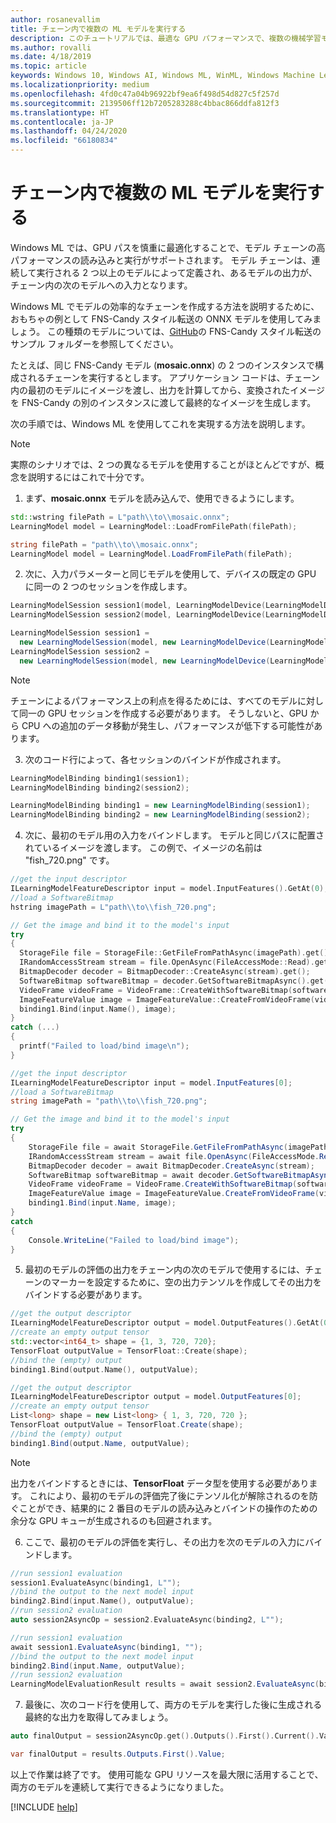```yaml
---
author: rosanevallim
title: チェーン内で複数の ML モデルを実行する
description: このチュートリアルでは、最適な GPU パフォーマンスで、複数の機械学習モデルを連続して実行する方法について説明します
ms.author: rovalli
ms.date: 4/18/2019
ms.topic: article
keywords: Windows 10, Windows AI, Windows ML, WinML, Windows Machine Learning
ms.localizationpriority: medium
ms.openlocfilehash: 4fd0c47a04b96922bf9ea6f498d54d827c5f257d
ms.sourcegitcommit: 2139506ff12b7205283288c4bbac866ddfa812f3
ms.translationtype: HT
ms.contentlocale: ja-JP
ms.lasthandoff: 04/24/2020
ms.locfileid: "66180834"
---
```

# <a name="executing-multiple-ml-models-in-a-chain"></a>チェーン内で複数の ML モデルを実行する

Windows ML では、GPU パスを慎重に最適化することで、モデル チェーンの高パフォーマンスの読み込みと実行がサポートされます。 モデル チェーンは、連続して実行される 2 つ以上のモデルによって定義され、あるモデルの出力が、チェーン内の次のモデルへの入力となります。 

Windows ML でモデルの効率的なチェーンを作成する方法を説明するために、おもちゃの例として FNS-Candy スタイル転送の ONNX モデルを使用してみましょう。 この種類のモデルについては、[GitHub](https://github.com/Microsoft/Windows-Machine-Learning/tree/master/Samples/FNSCandyStyleTransfer)の FNS-Candy スタイル転送のサンプル フォルダーを参照してください。

たとえば、同じ FNS-Candy モデル (**mosaic.onnx**) の 2 つのインスタンスで構成されるチェーンを実行するとします。 アプリケーション コードは、チェーン内の最初のモデルにイメージを渡し、出力を計算してから、変換されたイメージを FNS-Candy の別のインスタンスに渡して最終的なイメージを生成します。  

次の手順では、Windows ML を使用してこれを実現する方法を説明します。

>[!Note]
>実際のシナリオでは、2 つの異なるモデルを使用することがほとんどですが、概念を説明するにはこれで十分です。

1. まず、**mosaic.onnx** モデルを読み込んで、使用できるようにします。
  ```cpp
  std::wstring filePath = L"path\\to\\mosaic.onnx"; 
  LearningModel model = LearningModel::LoadFromFilePath(filePath);
  ```

  ```cs
  string filePath = "path\\to\\mosaic.onnx";
  LearningModel model = LearningModel.LoadFromFilePath(filePath);
  ```

2. 次に、入力パラメーターと同じモデルを使用して、デバイスの既定の GPU に同一の 2 つのセッションを作成します。 
  ```cpp
  LearningModelSession session1(model, LearningModelDevice(LearningModelDeviceKind::DirectX));
  LearningModelSession session2(model, LearningModelDevice(LearningModelDeviceKind::DirectX));
  ```

  ```cs
  LearningModelSession session1 = 
    new LearningModelSession(model, new LearningModelDevice(LearningModelDeviceKind.DirectX));
  LearningModelSession session2 = 
    new LearningModelSession(model, new LearningModelDevice(LearningModelDeviceKind.DirectX));
  ```

> [!NOTE]
>チェーンによるパフォーマンス上の利点を得るためには、すべてのモデルに対して同一の GPU セッションを作成する必要があります。 そうしないと、GPU から CPU への追加のデータ移動が発生し、パフォーマンスが低下する可能性があります。

3. 次のコード行によって、各セッションのバインドが作成されます。
  ```cpp
  LearningModelBinding binding1(session1);
  LearningModelBinding binding2(session2);
  ```

  ```cs
  LearningModelBinding binding1 = new LearningModelBinding(session1);
  LearningModelBinding binding2 = new LearningModelBinding(session2);
  ```

4. 次に、最初のモデル用の入力をバインドします。 モデルと同じパスに配置されているイメージを渡します。 この例で、イメージの名前は "fish_720.png" です。
  ```cpp
  //get the input descriptor
  ILearningModelFeatureDescriptor input = model.InputFeatures().GetAt(0);
  //load a SoftwareBitmap
  hstring imagePath = L"path\\to\\fish_720.png";

  // Get the image and bind it to the model's input
  try
  {
    StorageFile file = StorageFile::GetFileFromPathAsync(imagePath).get();
    IRandomAccessStream stream = file.OpenAsync(FileAccessMode::Read).get();
    BitmapDecoder decoder = BitmapDecoder::CreateAsync(stream).get();
    SoftwareBitmap softwareBitmap = decoder.GetSoftwareBitmapAsync().get();
    VideoFrame videoFrame = VideoFrame::CreateWithSoftwareBitmap(softwareBitmap);
    ImageFeatureValue image = ImageFeatureValue::CreateFromVideoFrame(videoFrame);
    binding1.Bind(input.Name(), image);
  }
  catch (...)
  {
    printf("Failed to load/bind image\n");
  }
  ```

  ```cs
  //get the input descriptor
  ILearningModelFeatureDescriptor input = model.InputFeatures[0];
  //load a SoftwareBitmap
  string imagePath = "path\\to\\fish_720.png";

  // Get the image and bind it to the model's input
  try
  {
      StorageFile file = await StorageFile.GetFileFromPathAsync(imagePath);
      IRandomAccessStream stream = await file.OpenAsync(FileAccessMode.Read);
      BitmapDecoder decoder = await BitmapDecoder.CreateAsync(stream);
      SoftwareBitmap softwareBitmap = await decoder.GetSoftwareBitmapAsync();
      VideoFrame videoFrame = VideoFrame.CreateWithSoftwareBitmap(softwareBitmap);
      ImageFeatureValue image = ImageFeatureValue.CreateFromVideoFrame(videoFrame);
      binding1.Bind(input.Name, image);
  }
  catch
  {
      Console.WriteLine("Failed to load/bind image");
  }
  ```

5. 最初のモデルの評価の出力をチェーン内の次のモデルで使用するには、チェーンのマーカーを設定するために、空の出力テンソルを作成してその出力をバインドする必要があります。
  ```cpp
  //get the output descriptor
  ILearningModelFeatureDescriptor output = model.OutputFeatures().GetAt(0);
  //create an empty output tensor 
  std::vector<int64_t> shape = {1, 3, 720, 720};
  TensorFloat outputValue = TensorFloat::Create(shape); 
  //bind the (empty) output
  binding1.Bind(output.Name(), outputValue);
  ```

  ```cs
  //get the output descriptor
  ILearningModelFeatureDescriptor output = model.OutputFeatures[0];
  //create an empty output tensor 
  List<long> shape = new List<long> { 1, 3, 720, 720 };
  TensorFloat outputValue = TensorFloat.Create(shape);
  //bind the (empty) output
  binding1.Bind(output.Name, outputValue);
  ```

> [!NOTE]
>出力をバインドするときには、**TensorFloat** データ型を使用する必要があります。 これにより、最初のモデルの評価完了後にテンソル化が解除されるのを防ぐことができ、結果的に 2 番目のモデルの読み込みとバインドの操作のための余分な GPU キューが生成されるのも回避されます。

6. ここで、最初のモデルの評価を実行し、その出力を次のモデルの入力にバインドします。
  ```cpp
  //run session1 evaluation
  session1.EvaluateAsync(binding1, L"");
  //bind the output to the next model input
  binding2.Bind(input.Name(), outputValue);
  //run session2 evaluation
  auto session2AsyncOp = session2.EvaluateAsync(binding2, L"");
  ```

  ```cs
  //run session1 evaluation
  await session1.EvaluateAsync(binding1, "");
  //bind the output to the next model input
  binding2.Bind(input.Name, outputValue);
  //run session2 evaluation
  LearningModelEvaluationResult results = await session2.EvaluateAsync(binding2, "");
  ```

7. 最後に、次のコード行を使用して、両方のモデルを実行した後に生成される最終的な出力を取得してみましょう。
  ```cpp
  auto finalOutput = session2AsyncOp.get().Outputs().First().Current().Value();
  ```

  ```cs
  var finalOutput = results.Outputs.First().Value;
  ```

以上で作業は終了です。 使用可能な GPU リソースを最大限に活用することで、両方のモデルを連続して実行できるようになりました。 

[!INCLUDE [help](../includes/get-help.md)]
